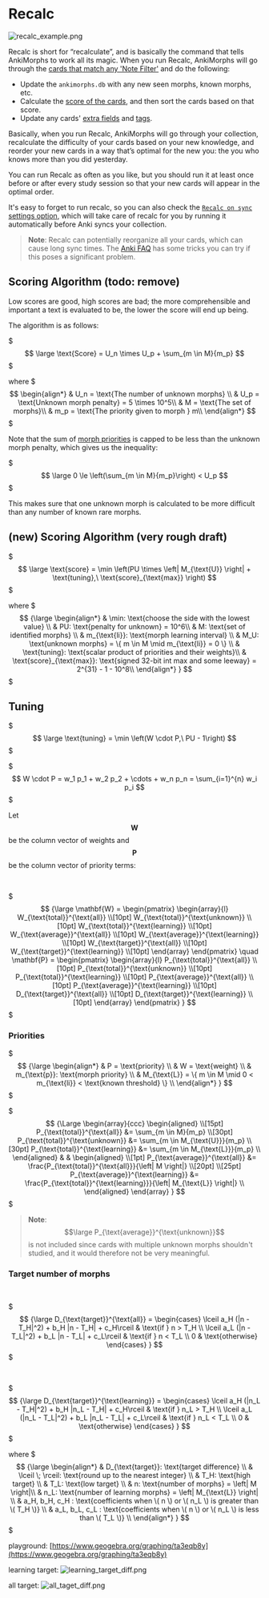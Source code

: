 # Recalc

![recalc_example.png](../../img/recalc_example.png)

Recalc is short for “recalculate”, and is basically the command that tells AnkiMorphs to work all its
magic. When you run Recalc, AnkiMorphs will go through
the [cards that match any 'Note Filter'](../setup/settings/note-filter.md) and do the following:

* Update the `ankimorphs.db` with any new seen morphs, known morphs, etc.
* Calculate the [score of the cards](#scoring-algorithm), and then sort the cards based on that score.
* Update any cards' [extra fields](../setup/settings/extra-fields.md) and [tags](../setup/settings/tags.md).

Basically, when you run Recalc, AnkiMorphs will go through your collection, recalculate
the difficulty of your cards based on your new knowledge, and reorder your new cards in a way that’s optimal for the new
you: the you who knows more than you did yesterday.

You can run Recalc as often as you like, but you should run it at least once before or after every study session so that
your new cards will appear in the optimal order.

It's easy to forget to run recalc, so you can also
check the [`Recalc on sync` settings option](../setup/settings/recalc.md), which will take care of recalc for you by
running it automatically before Anki syncs your collection.

> **Note**: Recalc can potentially reorganize all your cards, which can cause long sync times.
> The [Anki FAQ](https://faqs.ankiweb.net/can-i-sync-only-some-of-my-decks.html) has some
> tricks you can try if this poses a significant problem.

## Scoring Algorithm (todo: remove)

Low scores are good, high scores are bad; the more comprehensible and important a text is evaluated to be, the lower the
score will end up being.

The algorithm is as follows:

$$$ \large \text{Score} = U_n \times U_p + \sum_{m \in M}{m_p} $$$

where
$$$
\begin{align*}
& U_n = \text{The number of unknown morphs} \\
& U_p = \text{Unknown morph penalty} = 5 \times 10^5\\
& M = \text{The set of morphs}\\
& m_p = \text{The priority given to morph } m\\
\end{align*}
$$$

Note that the sum of [morph priorities](../setup/prioritizing.md) is capped to be less than the unknown morph penalty,
which gives us the inequality:

$$$ \large 0 \le \left(\sum_{m \in M}{m_p}\right) < U_p $$$

This makes sure that one unknown morph is calculated to be more difficult than any number of known rare morphs.

## (new) Scoring Algorithm (very rough draft)


$$$
\large \text{score} = \min \left(PU \times \left| M_{\text{U}} \right| + \text{tuning},\  \text{score}_{\text{max}} \right)
$$$

where
$$$
{\large
\begin{align*}
& \min: \text{choose the side with the lowest value} \\
& PU: \text{penalty for unknown} = 10^6\\
& M: \text{set of identified morphs} \\
& m_{\text{li}}: \text{morph learning interval} \\
& M_U: \text{unknown morphs} = \{ m \in M \mid m_{\text{li}} = 0 \} \\
& \text{tuning}: \text{scalar product of priorities and their weights}\\
& \text{score}_{\text{max}}: \text{signed 32-bit int max and some leeway} = 2^{31} - 1 - 10^8\\
\end{align*}
}
$$$


## Tuning

$$$
\large \text{tuning} = \min \left(W \cdot P,\  PU - 1\right)
$$$

$$$
W \cdot P = w_1 p_1 + w_2 p_2 + \cdots + w_n p_n = \sum_{i=1}^{n} w_i p_i
$$$

Let $$\mathbf{W}$$ be the column vector of weights and $$\mathbf{P}$$ be the column vector of priority terms:

<br>

$$$
{\large
\mathbf{W} = \begin{pmatrix}
\begin{array}{l}
W_{\text{total}}^{\text{all}} \\[10pt]
W_{\text{total}}^{\text{unknown}} \\[10pt]
W_{\text{total}}^{\text{learning}} \\[10pt]
W_{\text{average}}^{\text{all}} \\[10pt]
W_{\text{average}}^{\text{learning}} \\[10pt]
W_{\text{target}}^{\text{all}} \\[10pt]
W_{\text{target}}^{\text{learning}} \\[10pt]
\end{array}
\end{pmatrix}
\quad
\mathbf{P} = \begin{pmatrix}
\begin{array}{l}
P_{\text{total}}^{\text{all}} \\[10pt]
P_{\text{total}}^{\text{unknown}} \\[10pt]
P_{\text{total}}^{\text{learning}} \\[10pt]
P_{\text{average}}^{\text{all}} \\[10pt]
P_{\text{average}}^{\text{learning}} \\[10pt]
D_{\text{target}}^{\text{all}} \\[10pt]
D_{\text{target}}^{\text{learning}} \\[10pt]
\end{array}
\end{pmatrix}
}
$$$

### Priorities

$$$
{\large
\begin{align*}
& P = \text{priority}  \\
& W = \text{weight} \\
& m_{\text{p}}: \text{morph priority} \\
& M_{\text{L}} = \{ m \in M \mid 0 < m_{\text{li}} < \text{known threshold} \} \\
\end{align*}
}
$$$

$$$
{\Large
\begin{array}{ccc}
\begin{aligned}
\\[15pt]
P_{\text{total}}^{\text{all}} &= \sum_{m \in M}{m_p} \\[30pt]
P_{\text{total}}^{\text{unknown}} &= \sum_{m \in M_{\text{U}}}{m_p} \\[30pt]
P_{\text{total}}^{\text{learning}} &= \sum_{m \in M_{\text{L}}}{m_p} \\
\end{aligned}
&
&
\begin{aligned}
\\[1pt]
P_{\text{average}}^{\text{all}} &= \frac{P_{\text{total}}^{\text{all}}}{\left| M \right|} \\[20pt]
\\[25pt]
P_{\text{average}}^{\text{learning}} &= \frac{P_{\text{total}}^{\text{learning}}}{\left| M_{\text{L}} \right|} \\
\end{aligned}
\end{array}
}
$$$

> **Note**: $$\large P_{\text{average}}^{\text{unknown}}$$ is not included since cards with multiple unknown morphs shouldn't
> studied, and it would therefore not be very meaningful.

### Target number of morphs

<br>

$$$
{\large
D_{\text{target}}^{\text{all}} =
\begin{cases}
\lceil a_H (|n - T_H|^2) + b_H |n - T_H| + c_H\rceil & \text{if } n > T_H \\
\lceil a_L (|n - T_L|^2) + b_L |n - T_L| + c_L\rceil & \text{if } n < T_L \\
0 & \text{otherwise}
\end{cases}
}
$$$

<br>

$$$
{\large
D_{\text{target}}^{\text{learning}} =
\begin{cases}
\lceil a_H (|n_L - T_H|^2) + b_H |n_L - T_H| + c_H\rceil & \text{if } n_L > T_H \\
\lceil a_L (|n_L - T_L|^2) + b_L |n_L - T_L| + c_L\rceil & \text{if } n_L < T_L \\
0 & \text{otherwise}
\end{cases}
}
$$$

where
$$$
{\large
\begin{align*}
& D_{\text{target}}: \text{target difference} \\
& \lceil \; \rceil: \text{round up to the nearest integer} \\
& T_H: \text{high target} \\
& T_L: \text{low target} \\
& n: \text{number of morphs} = \left| M \right|\\
& n_L: \text{number of learning morphs} = \left| M_{\text{L}} \right| \\
& a_H, b_H, c_H : \text{coefficients when \( n \) or \( n_L \) is greater than \( T_H \)} \\
& a_L, b_L, c_L : \text{coefficients when \( n \) or \( n_L \) is less than \( T_L \)} \\
\end{align*}
}
$$$

playground: [https://www.geogebra.org/graphing/ta3eqb8y](https://www.geogebra.org/graphing/ta3eqb8y)


learning target:
![learning_target_diff.png](../../img/learning_target_diff.png)

all target:
![all_taget_diff.png](../../img/all_taget_diff.png)
